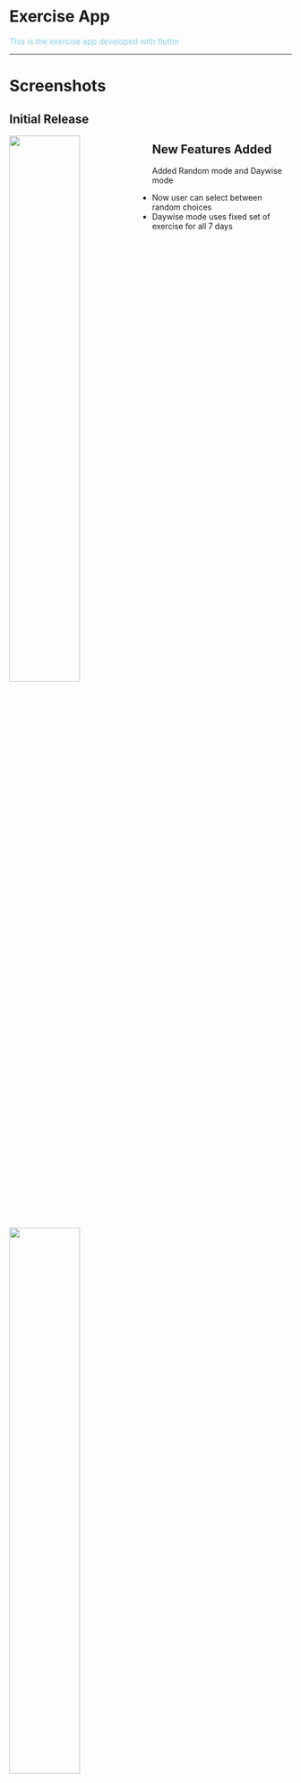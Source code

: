 # Exercise App

        

<span style="color:skyblue">This is the exercise app developed with flutter</span>

***


# Screenshots

## Initial Release

<img src='https://github.com/nirmalraj2000/Flutter-Exercise-App/blob/master/Images/GIF/1.gif' align='left' width='50%'>
<img src='https://github.com/nirmalraj2000/Flutter-Exercise-App/blob/master/Images/GIF/2.gif' align='left' width='50%'>


## New Features Added

<img src='https://github.com/nirmalraj2000/Flutter-Exercise-App/blob/master/Images/GIF/3.gif' align='left' width='50%'>

<img src='https://github.com/nirmalraj2000/Flutter-Exercise-App/blob/master/Images/GIF/4.gif' align='left' width='50%'>

Added Random mode and Daywise mode


- Now user can select between random choices
- Daywise mode uses fixed set of exercise for all 7 days





